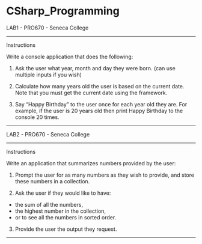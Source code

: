# CSharp_Programming

LAB1 - PRO670 - Seneca College
******************************
Instructions 

Write a console application that does the following: 

1. Ask the user what year, month and day they were born. (can use multiple inputs if you wish)

2. Calculate how many years old the user is based on the current date. Note that you must get the current date using the framework. 

3. Say “Happy Birthday” to the user once for each year old they are. For example, if the user is 20 years old then print Happy Birthday to the console 20 times.

********************************


LAB2 - PRO670 - Seneca College
******************************
Instructions 

Write an application that summarizes numbers provided by the user: 

1. Prompt the user for as many numbers as they wish to provide, and store these numbers in a collection. 

2. Ask the user if they would like to have:  
* the sum of all the numbers, 
* the highest number in the collection, 
* or to see all the numbers in sorted order. 

3. Provide the user the output they request.

********************************
